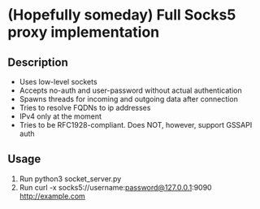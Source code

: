 # (Hopefully someday) Full Socks5 proxy implementation

## Description

- Uses low-level sockets
- Accepts no-auth and user-password without actual authentication
- Spawns threads for incoming and outgoing data after connection
- Tries to resolve FQDNs to ip addresses
- IPv4 only at the moment
- Tries to be RFC1928-compliant. Does NOT, however, support GSSAPI auth

## Usage

1. Run python3 socket_server.py
2. Run curl -x socks5://username:password@127.0.0.1:9090 http://example.com
